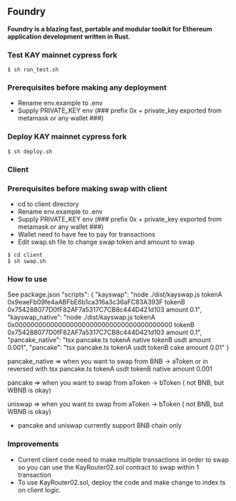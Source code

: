## Foundry

**Foundry is a blazing fast, portable and modular toolkit for Ethereum application development written in Rust.**


### Test KAY mainnet cypress fork

```shell
$ sh run_test.sh
```
### Prerequisites before making any deployment

- Rename env.example to .env
- Supply PRIVATE_KEY env (### prefix 0x + private_key exported from metamask or any wallet ###)

### Deploy KAY mainnet cypress fork

```shell
$ sh deploy.sh
```


### Client

### Prerequisites before making swap with client

- cd to client directory
- Rename env.example to .env
- Supply PRIVATE_KEY env (### prefix 0x + private_key exported from metamask or any wallet ###)
- Wallet need to have fee to pay for transactions
- Edit swap.sh file to change swap token and amount to swap

```shell
$ cd client
$ sh swap.sh

```
### How to use

See package.json
"scripts": {
    "kayswap": "node ./dist/kayswap.js tokenA 0x9eaeFb09fe4aABFbE6b1ca316a3c36aFC83A393F tokenB 0x754288077D0fF82AF7a5317C7CB8c444D421d103 amount 0.1",
    "kayswap_native": "node ./dist/kayswap.js tokenA 0x0000000000000000000000000000000000000000 tokenB 0x754288077D0fF82AF7a5317C7CB8c444D421d103 amount 0.1",
    "pancake_native": "tsx pancake.ts tokenA native tokenB usdt amount 0.001",
    "pancake": "tsx pancake.ts tokenA usdt tokenB cake amount 0.01"
  }

pancake_native => when you want to swap from BNB -> aToken or in reversed with tsx pancake.ts tokenA usdt tokenB native amount 0.001

pancake => when you want to swap from aToken -> bToken ( not BNB, but WBNB is okay)

uniswap => when you want to swap from aToken -> bToken ( not BNB, but WBNB is okay)

- pancake and uniswap currently support BNB chain only


### Improvements
- Current client code need to make multiple transactions in order to swap so you can use the KayRouter02.sol contract to swap within 1 transaction
- To use KayRouter02.sol, deploy the code and make change to index.ts on client logic.
